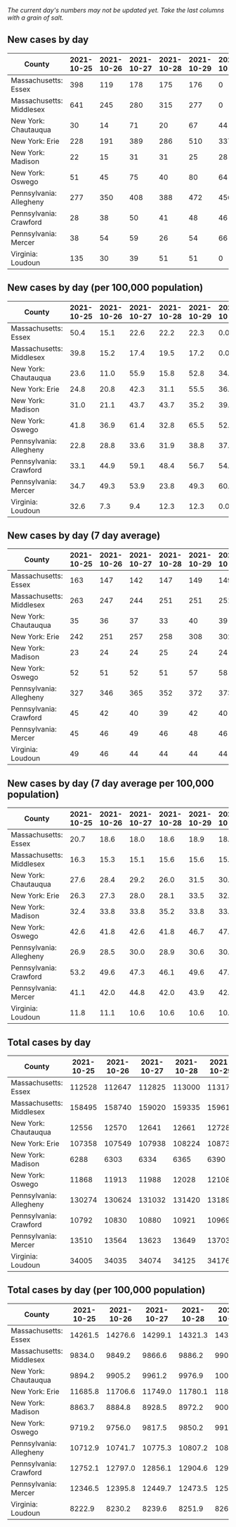 _The current day's numbers may not be updated yet. Take the last columns with a grain of salt._
## New cases by day

| County | 2021-10-25 | 2021-10-26 | 2021-10-27 | 2021-10-28 | 2021-10-29 | 2021-10-30 | 2021-10-31 |
| --- | --- | --- | --- | --- | --- | --- | --- |
| Massachusetts: Essex | 398 | 119 | 178 | 175 | 176 | 0 |  |
| Massachusetts: Middlesex | 641 | 245 | 280 | 315 | 277 | 0 |  |
| New York: Chautauqua | 30 | 14 | 71 | 20 | 67 | 44 |  |
| New York: Erie | 228 | 191 | 389 | 286 | 510 | 337 |  |
| New York: Madison | 22 | 15 | 31 | 31 | 25 | 28 |  |
| New York: Oswego | 51 | 45 | 75 | 40 | 80 | 64 |  |
| Pennsylvania: Allegheny | 277 | 350 | 408 | 388 | 472 | 456 |  |
| Pennsylvania: Crawford | 28 | 38 | 50 | 41 | 48 | 46 |  |
| Pennsylvania: Mercer | 38 | 54 | 59 | 26 | 54 | 66 |  |
| Virginia: Loudoun | 135 | 30 | 39 | 51 | 51 | 0 |  |

## New cases by day (per 100,000 population)

| County | 2021-10-25 | 2021-10-26 | 2021-10-27 | 2021-10-28 | 2021-10-29 | 2021-10-30 | 2021-10-31 |
| --- | --- | --- | --- | --- | --- | --- | --- |
| Massachusetts: Essex | 50.4 | 15.1 | 22.6 | 22.2 | 22.3 | 0.0 |  |
| Massachusetts: Middlesex | 39.8 | 15.2 | 17.4 | 19.5 | 17.2 | 0.0 |  |
| New York: Chautauqua | 23.6 | 11.0 | 55.9 | 15.8 | 52.8 | 34.7 |  |
| New York: Erie | 24.8 | 20.8 | 42.3 | 31.1 | 55.5 | 36.7 |  |
| New York: Madison | 31.0 | 21.1 | 43.7 | 43.7 | 35.2 | 39.5 |  |
| New York: Oswego | 41.8 | 36.9 | 61.4 | 32.8 | 65.5 | 52.4 |  |
| Pennsylvania: Allegheny | 22.8 | 28.8 | 33.6 | 31.9 | 38.8 | 37.5 |  |
| Pennsylvania: Crawford | 33.1 | 44.9 | 59.1 | 48.4 | 56.7 | 54.4 |  |
| Pennsylvania: Mercer | 34.7 | 49.3 | 53.9 | 23.8 | 49.3 | 60.3 |  |
| Virginia: Loudoun | 32.6 | 7.3 | 9.4 | 12.3 | 12.3 | 0.0 |  |

## New cases by day (7 day average)

| County | 2021-10-25 | 2021-10-26 | 2021-10-27 | 2021-10-28 | 2021-10-29 | 2021-10-30 | 2021-10-31 |
| --- | --- | --- | --- | --- | --- | --- | --- |
| Massachusetts: Essex | 163 | 147 | 142 | 147 | 149 | 149 |  |
| Massachusetts: Middlesex | 263 | 247 | 244 | 251 | 251 | 251 |  |
| New York: Chautauqua | 35 | 36 | 37 | 33 | 40 | 39 |  |
| New York: Erie | 242 | 251 | 257 | 258 | 308 | 302 |  |
| New York: Madison | 23 | 24 | 24 | 25 | 24 | 24 |  |
| New York: Oswego | 52 | 51 | 52 | 51 | 57 | 58 |  |
| Pennsylvania: Allegheny | 327 | 346 | 365 | 352 | 372 | 373 |  |
| Pennsylvania: Crawford | 45 | 42 | 40 | 39 | 42 | 40 |  |
| Pennsylvania: Mercer | 45 | 46 | 49 | 46 | 48 | 46 |  |
| Virginia: Loudoun | 49 | 46 | 44 | 44 | 44 | 44 |  |

## New cases by day (7 day average per 100,000 population)

| County | 2021-10-25 | 2021-10-26 | 2021-10-27 | 2021-10-28 | 2021-10-29 | 2021-10-30 | 2021-10-31 |
| --- | --- | --- | --- | --- | --- | --- | --- |
| Massachusetts: Essex | 20.7 | 18.6 | 18.0 | 18.6 | 18.9 | 18.9 |  |
| Massachusetts: Middlesex | 16.3 | 15.3 | 15.1 | 15.6 | 15.6 | 15.6 |  |
| New York: Chautauqua | 27.6 | 28.4 | 29.2 | 26.0 | 31.5 | 30.7 |  |
| New York: Erie | 26.3 | 27.3 | 28.0 | 28.1 | 33.5 | 32.9 |  |
| New York: Madison | 32.4 | 33.8 | 33.8 | 35.2 | 33.8 | 33.8 |  |
| New York: Oswego | 42.6 | 41.8 | 42.6 | 41.8 | 46.7 | 47.5 |  |
| Pennsylvania: Allegheny | 26.9 | 28.5 | 30.0 | 28.9 | 30.6 | 30.7 |  |
| Pennsylvania: Crawford | 53.2 | 49.6 | 47.3 | 46.1 | 49.6 | 47.3 |  |
| Pennsylvania: Mercer | 41.1 | 42.0 | 44.8 | 42.0 | 43.9 | 42.0 |  |
| Virginia: Loudoun | 11.8 | 11.1 | 10.6 | 10.6 | 10.6 | 10.6 |  |

## Total cases by day

| County | 2021-10-25 | 2021-10-26 | 2021-10-27 | 2021-10-28 | 2021-10-29 | 2021-10-30 | 2021-10-31 |
| --- | --- | --- | --- | --- | --- | --- | --- |
| Massachusetts: Essex | 112528 | 112647 | 112825 | 113000 | 113176 | 113176 |  |
| Massachusetts: Middlesex | 158495 | 158740 | 159020 | 159335 | 159612 | 159612 |  |
| New York: Chautauqua | 12556 | 12570 | 12641 | 12661 | 12728 | 12772 |  |
| New York: Erie | 107358 | 107549 | 107938 | 108224 | 108734 | 109071 |  |
| New York: Madison | 6288 | 6303 | 6334 | 6365 | 6390 | 6418 |  |
| New York: Oswego | 11868 | 11913 | 11988 | 12028 | 12108 | 12172 |  |
| Pennsylvania: Allegheny | 130274 | 130624 | 131032 | 131420 | 131892 | 132348 |  |
| Pennsylvania: Crawford | 10792 | 10830 | 10880 | 10921 | 10969 | 11015 |  |
| Pennsylvania: Mercer | 13510 | 13564 | 13623 | 13649 | 13703 | 13769 |  |
| Virginia: Loudoun | 34005 | 34035 | 34074 | 34125 | 34176 | 34176 |  |

## Total cases by day (per 100,000 population)

| County | 2021-10-25 | 2021-10-26 | 2021-10-27 | 2021-10-28 | 2021-10-29 | 2021-10-30 | 2021-10-31 |
| --- | --- | --- | --- | --- | --- | --- | --- |
| Massachusetts: Essex | 14261.5 | 14276.6 | 14299.1 | 14321.3 | 14343.6 | 14343.6 |  |
| Massachusetts: Middlesex | 9834.0 | 9849.2 | 9866.6 | 9886.2 | 9903.3 | 9903.3 |  |
| New York: Chautauqua | 9894.2 | 9905.2 | 9961.2 | 9976.9 | 10029.7 | 10064.4 |  |
| New York: Erie | 11685.8 | 11706.6 | 11749.0 | 11780.1 | 11835.6 | 11872.3 |  |
| New York: Madison | 8863.7 | 8884.8 | 8928.5 | 8972.2 | 9007.5 | 9047.0 |  |
| New York: Oswego | 9719.2 | 9756.0 | 9817.5 | 9850.2 | 9915.7 | 9968.1 |  |
| Pennsylvania: Allegheny | 10712.9 | 10741.7 | 10775.3 | 10807.2 | 10846.0 | 10883.5 |  |
| Pennsylvania: Crawford | 12752.1 | 12797.0 | 12856.1 | 12904.6 | 12961.3 | 13015.6 |  |
| Pennsylvania: Mercer | 12346.5 | 12395.8 | 12449.7 | 12473.5 | 12522.8 | 12583.2 |  |
| Virginia: Loudoun | 8222.9 | 8230.2 | 8239.6 | 8251.9 | 8264.3 | 8264.3 |  |
